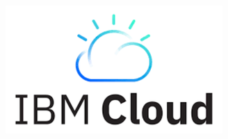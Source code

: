 <p align="center">  

  

  <img src="Images/logo_ibmcloud.png" width="500">  

  

</p>  
 

 

 

 

 

 

  

  

  

  

 

 
